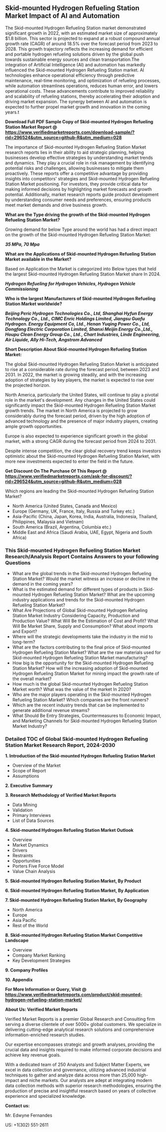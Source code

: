 <h2>Skid-mounted Hydrogen Refueling Station Market Impact of AI and Automation</h2>The Skid-mounted Hydrogen Refueling Station market demonstrated significant growth in 2022, with an estimated market size of approximately $1.8 billion. This sector is projected to expand at a robust compound annual growth rate (CAGR) of around 18.5% over the forecast period from 2023 to 2028. This growth trajectory reflects the increasing demand for efficient and portable hydrogen refueling solutions driven by the global push towards sustainable energy sources and clean transportation.The integration of Artificial Intelligence (AI) and automation has markedly influenced the Skid-mounted Hydrogen Refueling Station market. AI technologies enhance operational efficiency through predictive maintenance, real-time monitoring, and optimization of refueling processes, while automation streamlines operations, reduces human error, and lowers operational costs. These advancements contribute to improved reliability and scalability of refueling stations, thereby accelerating their adoption and driving market expansion. The synergy between AI and automation is expected to further propel market growth and innovation in the coming years.t</p><p id="" class=""><strong>Download Full PDF Sample Copy of Skid-mounted Hydrogen Refueling Station Market Report @ <a href="https://www.verifiedmarketreports.com/download-sample/?rid=296524&utm_source=github-R&utm_medium=028" target="_blank">https://www.verifiedmarketreports.com/download-sample/?rid=296524&utm_source=github-R&utm_medium=028</a></strong></p><p>The importance of&nbsp;Skid-mounted Hydrogen Refueling Station Market research reports lies in their ability to aid strategic planning, helping businesses develop effective strategies by understanding market trends and dynamics. They play a crucial role in risk management by identifying potential risks and challenges, allowing businesses to mitigate them proactively. These reports offer a competitive advantage by providing insights into competitors' strategies and Skid-mounted Hydrogen Refueling Station Market positioning. For investors, they provide critical data for making informed decisions by highlighting market forecasts and growth potential. Additionally, market research reports guide product development by understanding consumer needs and preferences, ensuring products meet market demands and drive business growth.</p><p><strong>What are the&nbsp;Type driving the growth of the Skid-mounted Hydrogen Refueling Station Market?</strong></p><p id="" class="">Growing demand for below Type around the world has had a direct impact on the growth of the Skid-mounted Hydrogen Refueling Station Market:</p><em><strong>35 MPa, 70 Mpa</strong></em></p><strong>What are the&nbsp;Applications&nbsp;of Skid-mounted Hydrogen Refueling Station Market available in the Market?</strong></p><p id="" class="">Based on Application the Market is categorized into Below types that held the largest Skid-mounted Hydrogen Refueling Station Market share In 2024.</p><em><strong>Hydrogen Refueling for Hydrogen Vehicles, Hydrogen Vehicle Commissioning</strong></em></p><strong>Who is the largest Manufacturers of Skid-mounted Hydrogen Refueling Station Market worldwide?</strong></p><p><em><strong>Beijing Peric Hydrogen Technologies Co., Ltd, Shanghai Hyfun Energy Technology Co., Ltd., CIMC Enric Holdings Limited, Jiangsu Guofu Hydrogen. Energy Equipment Co, Ltd., Henan Yuqing Power Co., Ltd, Dongfang Electric Corporation Limited, Shanxi Meijin Energy Co.,Ltd., Houpu Clean Energy Group Co., Ltd., Chart Industries, Linde Engineering, Air Liquide, Ally Hi-Tech, Angstrom Advanced</strong></em></p><p id="" class=""><strong>Short Description About Skid-mounted Hydrogen Refueling Station Market:</strong></p><p>The global Skid-mounted Hydrogen Refueling Station Market is anticipated to rise at a considerable rate during the forecast period, between 2023 and 2031. In 2022, the market is growing steadily, and with the increasing adoption of strategies by key players, the market is expected to rise over the projected horizon.</p><p>North America, particularly the United States, will continue to play a pivotal role in the market's development. Any changes in the United States could significantly impact the Skid-mounted Hydrogen Refueling Station Market growth trends. The market in North America is projected to grow considerably during the forecast period, driven by the high adoption of advanced technology and the presence of major industry players, creating ample growth opportunities.</p><p>Europe is also expected to experience significant growth in the global market, with a strong CAGR during the forecast period from 2024 to 2031.</p><p>Despite intense competition, the clear global recovery trend keeps investors optimistic about the Skid-mounted Hydrogen Refueling Station Market, with more new investments expected to enter the field in the future.</p><p id="" class=""><strong>Get Discount On The Purchase Of This Report @ <a href="https://www.verifiedmarketreports.com/ask-for-discount/?rid=296524&utm_source=github-R&utm_medium=028" target="_blank">https://www.verifiedmarketreports.com/ask-for-discount/?rid=296524&utm_source=github-R&utm_medium=028</a></strong></p>Which regions are leading the Skid-mounted Hydrogen Refueling Station Market?</p><ul><li>North America (United States, Canada and Mexico)</li><li>Europe (Germany, UK, France, Italy, Russia and Turkey etc.)</li><li>Asia-Pacific (China, Japan, Korea, India, Australia, Indonesia, Thailand, Philippines, Malaysia and Vietnam)</li><li>South America (Brazil, Argentina, Columbia etc.)</li><li>Middle East and Africa (Saudi Arabia, UAE, Egypt, Nigeria and South Africa)</li></ul><h3 id="" class="">This Skid-mounted Hydrogen Refueling Station Market Research/Analysis Report Contains Answers to your following Questions</h3><ul><li>What are the global trends in the Skid-mounted Hydrogen Refueling Station Market? Would the market witness an increase or decline in the demand in the coming years?</li><li>What is the estimated demand for different types of products in Skid-mounted Hydrogen Refueling Station Market? What are the upcoming industry applications and trends for the Skid-mounted Hydrogen Refueling Station Market?</li><li>What Are Projections of Global Skid-mounted Hydrogen Refueling Station Market Industry Considering Capacity, Production and Production Value? What Will Be the Estimation of Cost and Profit? What Will Be Market Share, Supply and Consumption? What about imports and Export?</li><li>Where will the strategic developments take the industry in the mid to long-term?</li><li>What are the factors contributing to the final price of Skid-mounted Hydrogen Refueling Station Market? What are the raw materials used for Skid-mounted Hydrogen Refueling Station Market manufacturing?</li><li>How big is the opportunity for the Skid-mounted Hydrogen Refueling Station Market? How will the increasing adoption of Skid-mounted Hydrogen Refueling Station Market for mining impact the growth rate of the overall market?</li><li>How much is the global Skid-mounted Hydrogen Refueling Station Market worth? What was the value of the market In 2020?</li><li>Who are the major players operating in the Skid-mounted Hydrogen Refueling Station Market? Which companies are the front runners?</li><li>Which are the recent industry trends that can be implemented to generate additional revenue streams?</li><li>What Should Be Entry Strategies, Countermeasures to Economic Impact, and Marketing Channels for Skid-mounted Hydrogen Refueling Station Market Industry?</li></ul><h3 id="" class="">Detailed TOC of Global Skid-mounted Hydrogen Refueling Station Market Research Report, 2024-2030</h3><p id="" class=""><strong>1. Introduction of the Skid-mounted Hydrogen Refueling Station Market</strong></p><ul><li>Overview of the Market</li><li>Scope of Report</li><li>Assumptions</li></ul><p id="" class=""><strong>2. Executive Summary</strong></p><p id="" class=""><strong>3. Research Methodology of Verified Market Reports</strong></p><ul><li>Data Mining</li><li>Validation</li><li>Primary Interviews</li><li>List of Data Sources</li></ul><p id="" class=""><strong>4. Skid-mounted Hydrogen Refueling Station Market Outlook</strong></p><ul><li>Overview</li><li>Market Dynamics</li><li>Drivers</li><li>Restraints</li><li>Opportunities</li><li>Porters Five Force Model</li><li>Value Chain Analysis</li></ul><p id="" class=""><strong>5. Skid-mounted Hydrogen Refueling Station Market, By Product</strong></p><p id="" class=""><strong>6. Skid-mounted Hydrogen Refueling Station Market, By Application</strong></p><p id="" class=""><strong>7. Skid-mounted Hydrogen Refueling Station Market, By Geography</strong></p><ul><li>North America</li><li>Europe</li><li>Asia Pacific</li><li>Rest of the World</li></ul><p id="" class=""><strong>8. Skid-mounted Hydrogen Refueling Station Market Competitive Landscape</strong></p><ul><li>Overview</li><li>Company Market Ranking</li><li>Key Development Strategies</li></ul><p id="" class=""><strong>9. Company Profiles</strong></p><p id="" class=""><strong>10. Appendix</strong></p><p id="" class=""><strong>For More Information or Query, Visit @ <a href="https://www.verifiedmarketreports.com/product/skid-mounted-hydrogen-refueling-station-market/" target="_blank">https://www.verifiedmarketreports.com/product/skid-mounted-hydrogen-refueling-station-market/</a></strong></p><p id="" class=""><strong>About Us: Verified Market Reports</strong></p><p id="" class="">Verified Market Reports is a premier Global Research and Consulting firm serving a diverse clientele of over 5000+ global customers. We specialize in delivering cutting-edge analytical research solutions and comprehensive information-enriched research studies.</p><p id="" class="">Our expertise encompasses strategic and growth analyses, providing the crucial data and insights required to make informed corporate decisions and achieve key revenue goals.</p><p id="" class="">With a dedicated team of 250 Analysts and Subject Matter Experts, we excel in data collection and governance, utilizing advanced industrial techniques to gather and analyze data across more than 25,000 high-impact and niche markets. Our analysts are adept at integrating modern data collection methods with superior research methodologies, ensuring the production of precise and insightful research based on years of collective experience and specialized knowledge.</p><p id="" class=""><strong>Contact us:</strong></p><p id="" class="">Mr. Edwyne Fernandes</p><p id="" class="">US: +1(302) 551-2611</p>